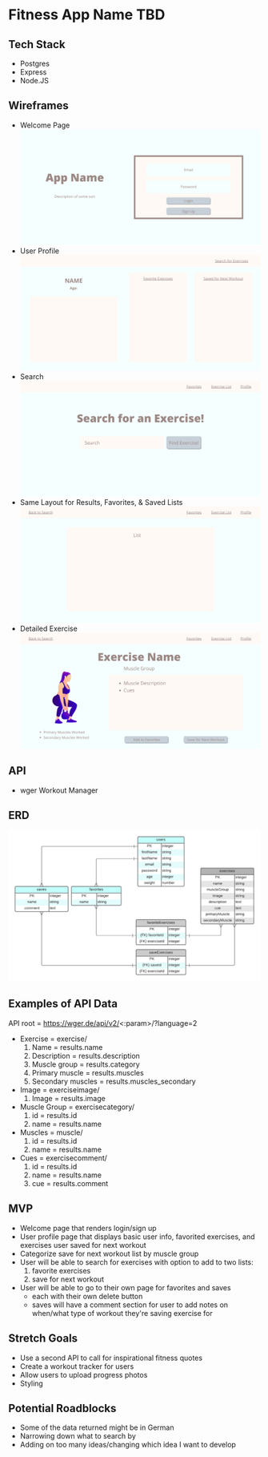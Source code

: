 # Fitness App Name TBD

## Tech Stack
* Postgres
* Express
* Node.JS

## Wireframes
* Welcome Page
![Wireframe Start](./images/welcome-page.png)
* User Profile
![Wireframe Start](./images/user-profile.png)
* Search
![Wireframe Start](./images/search.png)
* Same Layout for Results, Favorites, & Saved Lists
![Wireframe Start](./images/list-page.png)
* Detailed Exercise
![Wireframe Start](./images/detailed-exercise.png)

## API
* wger Workout Manager

## ERD
![Wireframe Start](./images/erd.png)

## Examples of API Data
API root = https://wger.de/api/v2/<:param>/?language=2
* Exercise = exercise/
     1. Name = results.name
     2. Description = results.description
     3. Muscle group = results.category
     4. Primary muscle = results.muscles
     5. Secondary muscles = results.muscles_secondary
* Image = exerciseimage/
     1. Image = results.image
* Muscle Group = exercisecategory/
     1. id = results.id
     2. name = results.name
* Muscles = muscle/
     1. id = results.id
     2. name = results.name
* Cues = exercisecomment/
     1. id = results.id
     2. name = results.name
     3. cue = results.comment

## MVP
* Welcome page that renders login/sign up
* User profile page that displays basic user info, favorited exercises, and exercises user saved for next workout
* Categorize save for next workout list by muscle group
* User will be able to search for exercises with option to add to two lists:
     1. favorite exercises
     2. save for next workout
* User will be able to go to their own page for favorites and saves
     * each with their own delete button
     * saves will have a comment section for user to add notes on when/what type of workout they're saving exercise for

## Stretch Goals
* Use a second API to call for inspirational fitness quotes
* Create a workout tracker for users
* Allow users to upload progress photos
* Styling

## Potential Roadblocks
* Some of the data returned might be in German
* Narrowing down what to search by
* Adding on too many ideas/changing which idea I want to develop